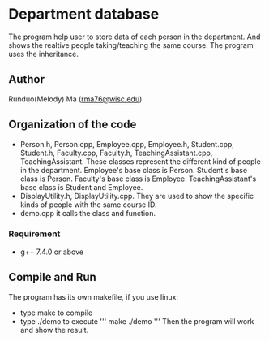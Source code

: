 # Department database 
The program help user to store data of each person in the department. And shows the realtive people taking/teaching the same course. The program uses the inheritance.

##  Author
Runduo(Melody) Ma (rma76@wisc.edu)
##  Organization of the code
- Person.h, Person.cpp, Employee.cpp, Employee.h, Student.cpp, Student.h, Faculty.cpp, Faculty.h, TeachingAssistant.cpp, TeachingAssistant.
These classes represent the different kind of people in the department. Employee's base class is Person. Student's base class is Person. Faculty's base class is Employee. TeachingAssistant's base class is Student and Employee.
-  DisplayUtility.h, DisplayUtility.cpp. They are used to show the specific kinds of people with the same course ID.
- demo.cpp
it calls the class and function.


### Requirement  
- g++ 7.4.0 or above

## Compile and Run
The program has its own makefile, if you use linux:

* type make to compile
* type ./demo to execute
'''
make
./demo
'''
Then the program will work and show the result.




